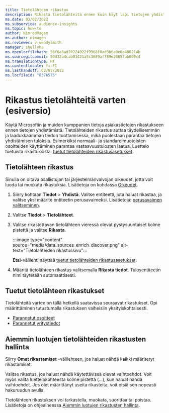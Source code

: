 ```yaml
---
title: Tietolähteen rikastus
description: Rikasta tietolähteitä ennen kuin käyt läpi tietojen yhdistämisprosessin.
ms.date: 03/02/2022
ms.subservice: audience-insights
ms.topic: how-to
author: NimrodMagen
ms.author: nimagen
ms.reviewer: v-wendysmith
manager: shellyha
ms.openlocfilehash: 56f6a8ad20224922f9968f0ad3b6a0e0a400214b
ms.sourcegitcommit: 50d32a4cab01421a5c3689af789e20857ab009c4
ms.translationtype: HT
ms.contentlocale: fi-FI
ms.lasthandoff: 03/03/2022
ms.locfileid: "8376575"
---
```

# <a name="enrichment-for-data-sources-preview"></a>Rikastus tietolähteitä varten (esiversio)

Käytä Microsoftin ja muiden kumppanien tietoja asiakastietojen rikastukseen ennen tietojen yhdistämistä. Tietolähteiden rikastus auttaa täydellisemmän ja laadukkaamman tiedon tuottamisessa, mikä puolestaan parantaa tietojen yhdistämisen tuloksia. Esimerkiksi normaali- ja standardimuotoisten osoitteiden käyttäminen parantaa vastaavuustulosten laatua. Luettelo tuetuista rikastuksista: [tuetut tietolähteiden rikastusasetukset](#supported-data-source-enrichments).

## <a name="enrich-a-data-source"></a>Tietolähteen rikastus

Sinulla on oltava osallistujan tai järjestelmänvalvojan oikeudet, jotta voit luoda tai muokata rikastuksia. Lisätietoja on kohdassa [Oikeudet](permissions.md).  

1. Siirry kohtaan **Tiedot** > **Yhdistä**. Valitse entiteetti, jota haluat rikastaa, ja valitse yksi määrite entiteetin perusavaimeksi. Lisätietoja: [perusavaimen valitseminen](map-entities.md#select-primary-key-and-semantic-type-for-attributes).

1. Valitse **Tiedot** > **Tietolähteet**.
 
1. Valitse rikastettavan tietolähteen vieressä olevat pystysuuntaiset kolme pistettä ja valitse **Rikasta**.

   :::image type="content" source="media/data_sources_enrich_discover.png" alt-text="Tietolähteiden rikastussivu":::

   **Etsi**-välilehti näyttää [tuetut tietolähteiden rikastusasetukset](#supported-data-source-enrichments).

1. Määritä tietolähteen rikastus valitsemalla **Rikasta tiedot**. Tulosentiteetin nimi täytetään automaattisesti.

## <a name="supported-data-source-enrichments"></a>Tuetut tietolähteen rikastukset

Tietolähteitä varten on tällä hetkellä saatavissa seuraavat rikastukset. Opi määrittäminen tutustumalla rikastuksen vaiheisiin yksityiskohtaisesti.

- [Parannetut osoitteet](enrichment-enhanced-addresses.md)
- [Parannetut yritystiedot](enrichment-enhanced-company-data.md)

## <a name="manage-existing-data-source-enrichments"></a>Aiemmin luotujen tietolähteiden rikastusten hallinta

Siirry **Omat rikastamiset** -välilehteen, jos haluat nähdä kaikki määritetyt rikastamiset.

Valitse rikastus, jos haluat nähdä käytettävissä olevat vaihtoehdot. Voit myös valita luettelokohteesta kolme pistettä (...), kun haluat nähdä vaihtoehdot. Jos olet määrittänyt useita rikasteita, voit etsiä sen nopeasti hakuruudun avulla.

Tietolähteen rikastuksen voi tarkastella, muokata, suorittaa tai poistaa. Lisätietoja on ohjeaiheessa [Aiemmin luotujen rikastusten hallinta](enrichment-hub.md).
